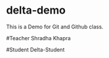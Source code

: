 # delta-demo
This is a Demo for Git and Github class.

#Teacher 
Shradha Khapra

#Student
Delta-Student
